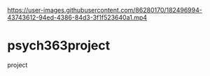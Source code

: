 

https://user-images.githubusercontent.com/86280170/182496994-43743612-94ed-4386-84d3-3f1f523640a1.mp4

# psych363project
project
